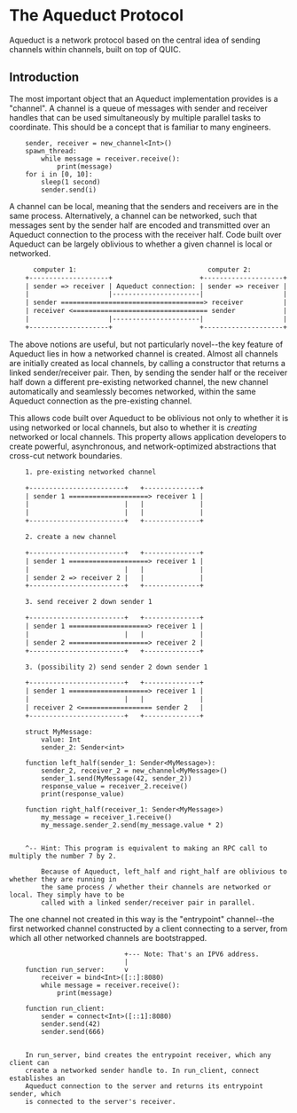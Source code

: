 # The Aqueduct Protocol

Aqueduct is a network protocol based on the central idea of sending channels
within channels, built on top of QUIC.

## Introduction

The most important object that an Aqueduct implementation provides is a
"channel". A channel is a queue of messages with sender and receiver handles
that can be used simultaneously by multiple parallel tasks to coordinate. This
should be a concept that is familiar to many engineers.

```pseudocode
    sender, receiver = new_channel<Int>()
    spawn_thread:
        while message = receiver.receive():
            print(message)
    for i in [0, 10]:
        sleep(1 second)
        sender.send(i)
```

A channel can be local, meaning that the senders and receivers are in the same
process. Alternatively, a channel can be networked, such that messages sent by
the sender half are encoded and transmitted over an Aqueduct connection to the
process with the receiver half. Code built over Aqueduct can be largely
oblivious to whether a given channel is local or networked.

```txt
      computer 1:                                 computer 2:
    +--------------------+                      +--------------------+
    | sender => receiver | Aqueduct connection: | sender => receiver |
    |                    |----------------------|                    |
    | sender ====================================> receiver          |
    | receiver <================================== sender            |
    |                    |----------------------|                    |
    +--------------------+                      +--------------------+
```

The above notions are useful, but not particularly novel--the key feature of
Aqueduct lies in how a networked channel is created. Almost all channels are
initially created as local channels, by calling a constructor that returns a
linked sender/receiver pair. Then, by sending the sender half or the receiver
half down a different pre-existing networked channel, the new channel
automatically and seamlessly becomes networked, within the same Aqueduct
connection as the pre-existing channel.

This allows code built over Aqueduct to be oblivious not only to whether it is
using networked or local channels, but also to whether it is _creating_
networked or local channels. This property allows application developers to
create powerful, asynchronous, and network-optimized abstractions that
cross-cut network boundaries.

```txt
    1. pre-existing networked channel

    +------------------------+   +--------------+
    | sender 1 ====================> receiver 1 |
    |                        |   |              |
    |                        |   |              |
    +------------------------+   +--------------+

    2. create a new channel

    +------------------------+   +--------------+
    | sender 1 ====================> receiver 1 |
    |                        |   |              |
    | sender 2 => receiver 2 |   |              |
    +------------------------+   +--------------+

    3. send receiver 2 down sender 1

    +------------------------+   +--------------+
    | sender 1 ====================> receiver 1 |
    |                        |   |              |
    | sender 2 ====================> receiver 2 |
    +------------------------+   +--------------+

    3. (possibility 2) send sender 2 down sender 1

    +------------------------+   +--------------+
    | sender 1 ====================> receiver 1 |
    |                        |   |              |
    | receiver 2 <================== sender 2   |
    +------------------------+   +--------------+
```

```pseudocode
    struct MyMessage:
        value: Int
        sender_2: Sender<int>

    function left_half(sender_1: Sender<MyMessage>):
        sender_2, receiver_2 = new_channel<MyMessage>()
        sender_1.send(MyMessage(42, sender_2))
        response_value = receiver_2.receive()
        print(response_value)

    function right_half(receiver_1: Sender<MyMessage>)
        my_message = receiver_1.receive()
        my_message.sender_2.send(my_message.value * 2)


    ^-- Hint: This program is equivalent to making an RPC call to multiply the number 7 by 2.

        Because of Aqueduct, left_half and right_half are oblivious to whether they are running in
        the same process / whether their channels are networked or local. They simply have to be
        called with a linked sender/receiver pair in parallel.
```

The one channel not created in this way is the "entrypoint" channel--the first
networked channel constructed by a client connecting to a server, from which
all other networked channels are bootstrapped.

```pseudocode
                             +--- Note: That's an IPV6 address.
                             |
    function run_server:     v
        receiver = bind<Int>([::]:8080)
        while message = receiver.receive():
            print(message)

    function run_client:
        sender = connect<Int>([::1]:8080)
        sender.send(42)
        sender.send(666)


    In run_server, bind creates the entrypoint receiver, which any client can
    create a networked sender handle to. In run_client, connect establishes an
    Aqueduct connection to the server and returns its entrypoint sender, which
    is connected to the server's receiver.
```


